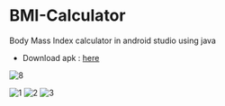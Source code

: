 # BMI-Calculator
Body Mass Index calculator in android studio using java
- Download apk : [here](https://drive.google.com/file/d/1IDHF9rDUoiiy4JkHY55bMWI0XKJJYCmu/view)


![8](https://user-images.githubusercontent.com/88207381/201140819-93f84ae0-9b9b-4267-acbc-761d12d85bdc.jpeg=250x300)

![1](https://user-images.githubusercontent.com/88207381/201140873-94233fe9-ca21-4e28-8ff4-fe623a060919.jpeg)
![2](https://user-images.githubusercontent.com/88207381/201140894-796ee150-e274-4d52-a1d5-5d023b969d34.jpeg)
![3](https://user-images.githubusercontent.com/88207381/201140906-d8b78989-9091-4437-a80d-37f08abcbd80.jpeg)
